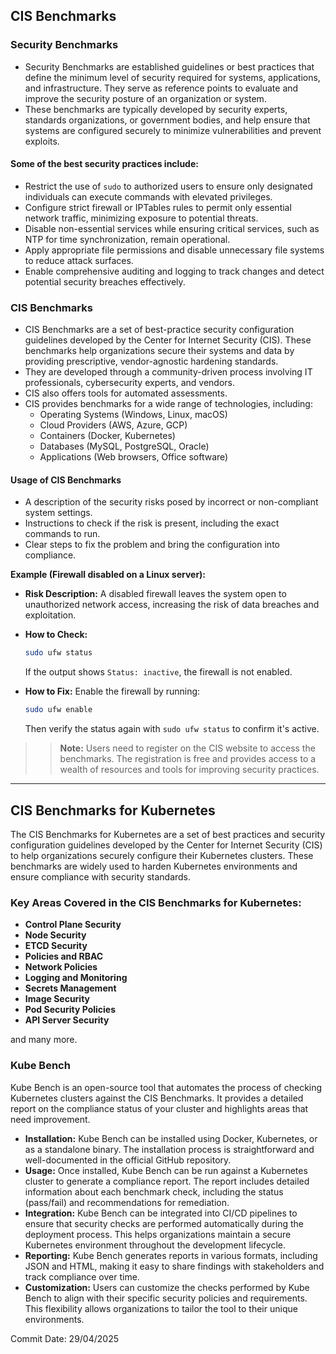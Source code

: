 ## CIS Benchmarks

### Security Benchmarks

- Security Benchmarks are established guidelines or best practices that define the minimum level of security required for systems, applications, and infrastructure. They serve as reference points to evaluate and improve the security posture of an organization or system.
- These benchmarks are typically developed by security experts, standards organizations, or government bodies, and help ensure that systems are configured securely to minimize vulnerabilities and prevent exploits.
  
#### Some of the best security practices include:

- Restrict the use of `sudo` to authorized users to ensure only designated individuals can execute commands with elevated privileges.
- Configure strict firewall or IPTables rules to permit only essential network traffic, minimizing exposure to potential threats.
- Disable non-essential services while ensuring critical services, such as NTP for time synchronization, remain operational.
- Apply appropriate file permissions and disable unnecessary file systems to reduce attack surfaces.
- Enable comprehensive auditing and logging to track changes and detect potential security breaches effectively.

### CIS Benchmarks

- CIS Benchmarks are a set of best-practice security configuration guidelines developed by the Center for Internet Security (CIS). These benchmarks help organizations secure their systems and data by providing prescriptive, vendor-agnostic hardening standards.
- They are developed through a community-driven process involving IT professionals, cybersecurity experts, and vendors.
- CIS also offers tools for automated assessments.
- CIS provides benchmarks for a wide range of technologies, including:
    - Operating Systems (Windows, Linux, macOS)
    - Cloud Providers (AWS, Azure, GCP)
    - Containers (Docker, Kubernetes)
    - Databases (MySQL, PostgreSQL, Oracle)
    - Applications (Web browsers, Office software)

#### Usage of CIS Benchmarks

* A description of the security risks posed by incorrect or non-compliant system settings.
* Instructions to check if the risk is present, including the exact commands to run.
* Clear steps to fix the problem and bring the configuration into compliance.

**Example (Firewall disabled on a Linux server):**

* **Risk Description:** A disabled firewall leaves the system open to unauthorized network access, increasing the risk of data breaches and exploitation.
* **How to Check:**

  ```bash
  sudo ufw status  
  ```

  If the output shows `Status: inactive`, the firewall is not enabled.
* **How to Fix:**
  Enable the firewall by running:

  ```bash
  sudo ufw enable  
  ```

  Then verify the status again with `sudo ufw status` to confirm it's active.

>> **Note:** Users need to register on the CIS website to access the benchmarks. The registration is free and provides access to a wealth of resources and tools for improving security practices.

---

## CIS Benchmarks for Kubernetes

The CIS Benchmarks for Kubernetes are a set of best practices and security configuration guidelines developed by the Center for Internet Security (CIS) to help organizations securely configure their Kubernetes clusters. These benchmarks are widely used to harden Kubernetes environments and ensure compliance with security standards.

### Key Areas Covered in the CIS Benchmarks for Kubernetes:


- **Control Plane Security**
- **Node Security**
- **ETCD Security**
- **Policies and RBAC**
- **Network Policies**
- **Logging and Monitoring**
- **Secrets Management**
- **Image Security**
- **Pod Security Policies**
- **API Server Security**

and many more.

### Kube Bench

Kube Bench is an open-source tool that automates the process of checking Kubernetes clusters against the CIS Benchmarks. It provides a detailed report on the compliance status of your cluster and highlights areas that need improvement.
- **Installation:** Kube Bench can be installed using Docker, Kubernetes, or as a standalone binary. The installation process is straightforward and well-documented in the official GitHub repository.
- **Usage:** Once installed, Kube Bench can be run against a Kubernetes cluster to generate a compliance report. The report includes detailed information about each benchmark check, including the status (pass/fail) and recommendations for remediation.
- **Integration:** Kube Bench can be integrated into CI/CD pipelines to ensure that security checks are performed automatically during the deployment process. This helps organizations maintain a secure Kubernetes environment throughout the development lifecycle.
- **Reporting:** Kube Bench generates reports in various formats, including JSON and HTML, making it easy to share findings with stakeholders and track compliance over time.
- **Customization:** Users can customize the checks performed by Kube Bench to align with their specific security policies and requirements. This flexibility allows organizations to tailor the tool to their unique environments.

Commit Date: 29/04/2025
